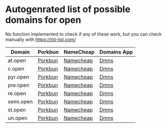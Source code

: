 # Autogenrated list of possible domains for open

No function implemented to check if any of these work, but you can check manually with https://tld-list.com/

| Domain | Porkbun | NameCheap | Domains App |
|---|---|---|---|
| at.open | [Porkbun](https://porkbun.com/checkout/search?prb=e814663da1&tlds=&idnLanguage=&search=search&q=at.open) | [Namecheap](https://www.namecheap.com/domains/registration/results/?domain=at.open) | [Dmns](https://dmns.app/domains?q=at.open) |
| c.open | [Porkbun](https://porkbun.com/checkout/search?prb=e814663da1&tlds=&idnLanguage=&search=search&q=c.open) | [Namecheap](https://www.namecheap.com/domains/registration/results/?domain=c.open) | [Dmns](https://dmns.app/domains?q=c.open) |
| pyr.open | [Porkbun](https://porkbun.com/checkout/search?prb=e814663da1&tlds=&idnLanguage=&search=search&q=pyr.open) | [Namecheap](https://www.namecheap.com/domains/registration/results/?domain=pyr.open) | [Dmns](https://dmns.app/domains?q=pyr.open) |
| pre.open | [Porkbun](https://porkbun.com/checkout/search?prb=e814663da1&tlds=&idnLanguage=&search=search&q=pre.open) | [Namecheap](https://www.namecheap.com/domains/registration/results/?domain=pre.open) | [Dmns](https://dmns.app/domains?q=pre.open) |
| re.open | [Porkbun](https://porkbun.com/checkout/search?prb=e814663da1&tlds=&idnLanguage=&search=search&q=re.open) | [Namecheap](https://www.namecheap.com/domains/registration/results/?domain=re.open) | [Dmns](https://dmns.app/domains?q=re.open) |
| semi.open | [Porkbun](https://porkbun.com/checkout/search?prb=e814663da1&tlds=&idnLanguage=&search=search&q=semi.open) | [Namecheap](https://www.namecheap.com/domains/registration/results/?domain=semi.open) | [Dmns](https://dmns.app/domains?q=semi.open) |
| st.open | [Porkbun](https://porkbun.com/checkout/search?prb=e814663da1&tlds=&idnLanguage=&search=search&q=st.open) | [Namecheap](https://www.namecheap.com/domains/registration/results/?domain=st.open) | [Dmns](https://dmns.app/domains?q=st.open) |
| un.open | [Porkbun](https://porkbun.com/checkout/search?prb=e814663da1&tlds=&idnLanguage=&search=search&q=un.open) | [Namecheap](https://www.namecheap.com/domains/registration/results/?domain=un.open) | [Dmns](https://dmns.app/domains?q=un.open) |
